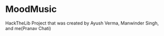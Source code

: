 # MoodMusic
HackTheLib Project that was created by Ayush Verma, Manwinder Singh, and me(Pranav Chati)
